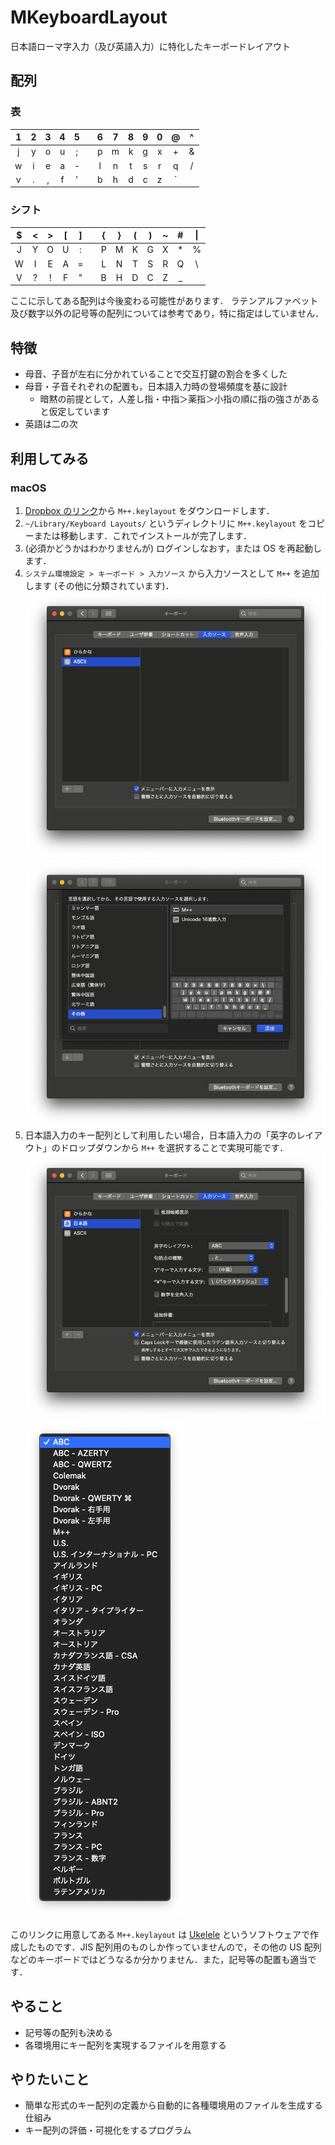 <link
  href="https://raw.githubusercontent.com/cwd-k2/MKeyboardLayout/master/resources/styles.css"
  rel="stylesheet"
></link>

# MKeyboardLayout

日本語ローマ字入力（及び英語入力）に特化したキーボードレイアウト

## 配列

### 表

|  1  |  2  |  3  |  4  |  5  |     |  6  |  7  |  8  |  9  |  0  |  @  |  ^  |
| :-: | :-: | :-: | :-: | :-: | :-: | :-: | :-: | :-: | :-: | :-: | :-: | :-: |
|  j  |  y  |  o  |  u  |  ;  |     |  p  |  m  |  k  |  g  |  x  |  +  |  &  |
|  w  |  i  |  e  |  a  |  -  |     |  l  |  n  |  t  |  s  |  r  |  q  |  /  |
|  v  |  .  |  ,  |  f  |  '  |     |  b  |  h  |  d  |  c  |  z  | \`  |

### シフト

|  $  |  <  |  >  |  [  |  ]  |     |  {  |  }  |  (  |  )  |  ~  |  #  | \|  |
| :-: | :-: | :-: | :-: | :-: | :-: | :-: | :-: | :-: | :-: | :-: | :-: | :-: |
|  J  |  Y  |  O  |  U  |  :  |     |  P  |  M  |  K  |  G  |  X  | \*  |  %  |
|  W  |  I  |  E  |  A  |  =  |     |  L  |  N  |  T  |  S  |  R  |  Q  | \\  |
|  V  |  ?  |  !  |  F  |  "  |     |  B  |  H  |  D  |  C  |  Z  | \_  |

ここに示してある配列は今後変わる可能性があります．
ラテンアルファベット及び数字以外の記号等の配列については参考であり，特に指定はしていません．

## 特徴

- 母音、子音が左右に分かれていることで交互打鍵の割合を多くした
- 母音・子音それぞれの配置も，日本語入力時の登場頻度を基に設計
  - 暗黙の前提として，人差し指・中指＞薬指＞小指の順に指の強さがあると仮定しています
- 英語は二の次

## 利用してみる

### macOS

1. [Dropbox のリンク](https://www.dropbox.com/s/nwg4kytxxgvsdgo/M%2B%2B.keylayout?dl=0)から `M++.keylayout` をダウンロードします．
1. `~/Library/Keyboard Layouts/` というディレクトリに `M++.keylayout` をコピーまたは移動します．これでインストールが完了します．
1. (必須かどうかはわかりませんが) ログインしなおす，または OS を再起動します．
1. `システム環境設定 > キーボード > 入力ソース` から入力ソースとして `M++` を追加します (その他に分類されています)．
   ![01](https://github.com/cwd-k2/MKeyboardLayout/blob/master/resources/01.png)
   ![02](https://github.com/cwd-k2/MKeyboardLayout/blob/master/resources/02.png)
1. 日本語入力のキー配列として利用したい場合，日本語入力の「英字のレイアウト」のドロップダウンから `M++` を選択することで実現可能です．
   ![03](https://github.com/cwd-k2/MKeyboardLayout/blob/master/resources/03.png)
   ![04](https://github.com/cwd-k2/MKeyboardLayout/blob/master/resources/04.png)

このリンクに用意してある `M++.keylayout` は [Ukelele](https://software.sil.org/ukelele/) というソフトウェアで作成したものです．JIS 配列用のものしか作っていませんので，その他の US 配列などのキーボードではどうなるか分かりません．また，記号等の配置も適当です．

## やること

- 記号等の配列も決める
- 各環境用にキー配列を実現するファイルを用意する

## やりたいこと

- 簡単な形式のキー配列の定義から自動的に各種環境用のファイルを生成する仕組み
- キー配列の評価・可視化をするプログラム
